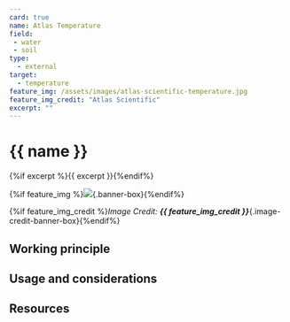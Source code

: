 ```yaml
---
card: true
name: Atlas Temperature
field: 
 - water
 - soil
type:
  - external
target:
  - temperature
feature_img: /assets/images/atlas-scientific-temperature.jpg
feature_img_credit: "Atlas Scientific"
excerpt: ""
---
```


# {{ name }}

{%if excerpt %}{{ excerpt }}{%endif%}

{%if feature_img %}![]({{feature_img}}){.banner-box}{%endif%}

{%if feature_img_credit %}_Image Credit: **{{ feature_img_credit }}**_{.image-credit-banner-box}{%endif%}

## Working principle

## Usage and considerations

## Resources
